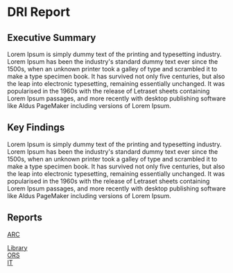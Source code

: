 # DRI Report

## Executive Summary

Lorem Ipsum is simply dummy text of the printing and typesetting industry. Lorem Ipsum has been the industry's standard dummy text ever since the 1500s, when an unknown printer took a galley of type and scrambled it to make a type specimen book. It has survived not only five centuries, but also the leap into electronic typesetting, remaining essentially unchanged. It was popularised in the 1960s with the release of Letraset sheets containing Lorem Ipsum passages, and more recently with desktop publishing software like Aldus PageMaker including versions of Lorem Ipsum.

## Key Findings

Lorem Ipsum is simply dummy text of the printing and typesetting industry. Lorem Ipsum has been the industry's standard dummy text ever since the 1500s, when an unknown printer took a galley of type and scrambled it to make a type specimen book. It has survived not only five centuries, but also the leap into electronic typesetting, remaining essentially unchanged. It was popularised in the 1960s with the release of Letraset sheets containing Lorem Ipsum passages, and more recently with desktop publishing software like Aldus PageMaker including versions of Lorem Ipsum.

## Reports

<a href=""><div class="reportButton arc">ARC</div></a>

<a href="">
<div class="reportButton library">
  Library
</div>
</a>

<a href="">  
<div class="reportButton ors">
  ORS
</div>
</a>

<a href="">  
<div class="reportButton it">
  IT
</div>
</a>
